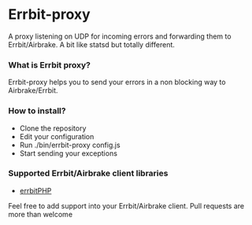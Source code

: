 Errbit-proxy
============

A proxy listening on UDP for incoming errors and forwarding them to Errbit/Airbrake.
A bit like statsd but totally different.


### What is Errbit proxy?

Errbit-proxy helps you to send your errors in a non blocking way to Airbrake/Errbit.

### How to install?
- Clone the repository
- Edit your configuration
- Run ./bin/errbit-proxy config.js
- Start sending your exceptions

### Supported Errbit/Airbrake client libraries

- [errbitPHP](https://github.com/emgiezet/errbitPHP)

Feel free to add support into your Errbit/Airbrake client. Pull requests are more than welcome

